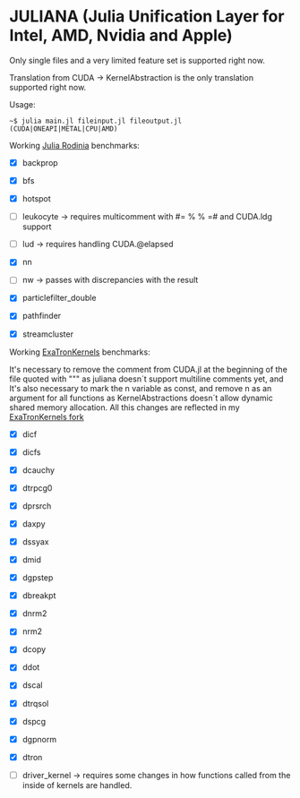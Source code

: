# JULIANA (**J**ulia **U**nification **L**ayer for **I**ntel, **A**MD, **N**vidia and **A**pple)


Only single files and a very limited feature set is supported right now.

Translation from CUDA -> KernelAbstraction is the only translation supported right now.


Usage: 
```console
~$ julia main.jl fileinput.jl fileoutput.jl (CUDA|ONEAPI|METAL|CPU|AMD)
```

Working [Julia Rodinia](https://github.com/JuliaParallel/rodinia/tree/master/julia_cuda) benchmarks:
- [x] backprop
- [x] bfs
- [x] hotspot
- [ ] leukocyte -> requires multicomment with #= % % =# and CUDA.ldg support
- [ ] lud -> requires handling CUDA.@elapsed
- [x] nn
- [ ] nw -> passes with discrepancies with the result
- [x] particlefilter_double
- [x] pathfinder
- [x] streamcluster


Working [ExaTronKernels](https://github.com/exanauts/ExaTronKernels.jl) benchmarks:

It's necessary to remove the comment from CUDA.jl at the beginning of the file quoted with """ as juliana doesn´t support multiline comments yet, and It's also necessary to mark the n variable as const, and remove n as an argument for all functions as KernelAbstractions doesn´t allow dynamic shared memory allocation. All this changes are reflected in my [ExaTronKernels fork](https://github.com/101001000/ExaTronKernels.jl)

- [x] dicf 
- [x] dicfs 
- [x] dcauchy
- [x] dtrpcg0
- [x] dprsrch
- [x] daxpy 
- [x] dssyax
- [x] dmid
- [x] dgpstep
- [x] dbreakpt
- [x] dnrm2
- [x] nrm2
- [x] dcopy
- [x] ddot
- [x] dscal
- [x] dtrqsol
- [x] dspcg
- [x] dgpnorm
- [x] dtron
- [ ] driver_kernel -> requires some changes in how functions called from the inside of kernels are handled.


